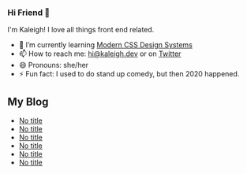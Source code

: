 ### Hi Friend 👋

I'm Kaleigh! I love all things front end related. 

- 🌱 I’m currently learning [Modern CSS Design Systems](https://www.leveluptutorials.com/tutorials/modern-css-design-systems)
- 📫 How to reach me: hi@kaleigh.dev or on [Twitter](https://twitter.com/kaleighscruggs)
- 😄 Pronouns: she/her
- ⚡ Fun fact: I used to do stand up comedy, but then 2020 happened.

## My Blog
<!-- BLOGPOSTS:START -->
- [No title](https://kaleigh.devwordpress-gatsby-part-3)
- [No title](https://kaleigh.devwordpress-gatsby-part-2)
- [No title](https://kaleigh.devwordpress-gatsby-part-1)
- [No title](https://kaleigh.devremote-work-tips)
- [No title](https://kaleigh.devnevertheless-kaleigh-coded)
- [No title](https://kaleigh.devfavorites-6-21-19)
<!-- BLOGPOSTS:END -->

